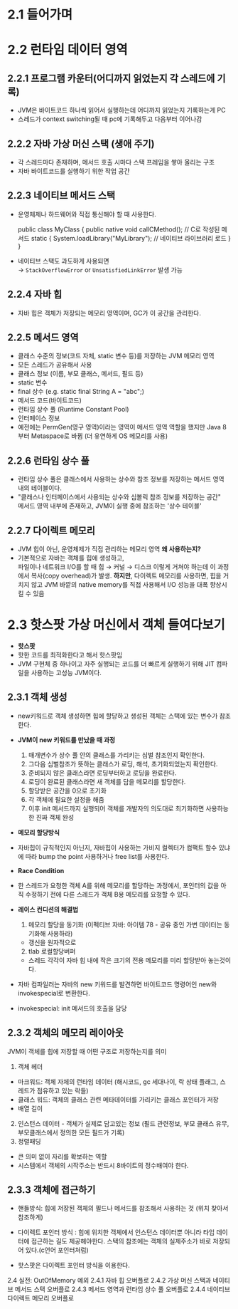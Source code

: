 # 2.1 들어가며
# 2.2 런타임 데이터 영역
## 2.2.1 프로그램 카운터(어디까지 읽었는지 각 스레드에 기록)
- JVM은 바이트코드 하나씩 읽어서 실행하는데 어디까지 읽었는지 기록하는게 PC 
- 스레드가 context switching될 때 pc에 기록해두고 다음부터 이어나감
	
## 2.2.2 자바 가상 머신 스택 (생애 주기)
- 각 스레드마다 존재하며, 메서드 호출 시마다 스택 프레임을 쌓아 올리는 구조
- 자바 바이트코드를 실행하기 위한 작업 공간
	
## 2.2.3 네이티브 메서드 스택
- 운영체제나 하드웨어와 직접 통신해야 할 때 사용한다.

	public class MyClass {
    public native void callCMethod();  // C로 작성된 메서드
    static {
        System.loadLibrary("MyLibrary");  // 네이티브 라이브러리 로드
    }
	}
	
- 네이티브 스택도 과도하게 사용되면  
→ `StackOverflowError` or `UnsatisfiedLinkError` 발생 가능

## 2.2.4 자바 힙
- 자바 힙은 객체가 저장되는 메모리 영역이며, GC가 이 공간을 관리한다.
  
## 2.2.5 메서드 영역
- 클래스 수준의 정보(코드 자체, static 변수 등)를 저장하는 JVM 메모리 영역
- 모든 스레드가 공유해서 사용
- 클래스 정보 (이름, 부모 클래스, 메서드, 필드 등)
- static 변수
- final 상수 (e.g. static final String A = "abc";)
- 메서드 코드(바이트코드)
- 런타임 상수 풀 (Runtime Constant Pool)
- 인터페이스 정보
- 예전에는 PermGen(영구 영역)이라는 영역이 메서드 영역 역할을 했지만 Java 8부터 Metaspace로 바뀜 (더 유연하게 OS 메모리를 사용)

## 2.2.6 런타임 상수 풀
- 런타임 상수 풀은 클래스에서 사용하는 상수와 참조 정보를 저장하는 메서드 영역 내의 테이블이다.
- "클래스나 인터페이스에서 사용되는 상수와 심볼릭 참조 정보를 저장하는 공간"  
메서드 영역 내부에 존재하고, JVM이 실행 중에 참조하는 '상수 테이블'

## 2.2.7 다이렉트 메모리
- JVM 힙이 아닌, 운영체제가 직접 관리하는 메모리 영역
**왜 사용하는지?**
- 기본적으로 자바는 객체를 힙에 생성하고,  
파일이나 네트워크 I/O를 할 때 힙 → 커널 → 디스크 이렇게 거쳐야 하는데
이 과정에서 복사(copy overhead)가 발생.
**하지만**, 다이렉트 메모리를 사용하면, 힙을 거치지 않고 JVM 바깥의 native memory를 직접 사용해서
I/O 성능을 대폭 향상시킬 수 있음

# 2.3 핫스팟 가상 머신에서 객체 들여다보기
- **핫스팟**
- 핫한 코드를 최적화한다고 해서 핫스팟임
- JVM 구현체 중 하나이고 자주 실행되는 코드를 더 빠르게 실행하기 위해 JIT 컴파일을 사용하는 고성능 JVM이다.

## 2.3.1 객체 생성
- new키워드로 객체 생성하면 힙에 할당하고 생성된 객체는 스택에 있는 변수가 참조한다.
- **JVM이 new 키워드를 만났을 때 과정**
  1. 매개변수가 상수 풀 안의 클래스를 가리키는 심벌 참조인지 확인한다.
  2. 그다음 심벌참조가 뜻하는 클래스가 로딩, 해석, 초기화되었는지 확인한다.
  3. 준비되지 않은 클래스라면 로딩부터하고 로딩을 완료한다.
  4. 로딩이 완료된 클래스라면 새 객체를 담을 메모리를 할당한다.
  5. 할당받은 공간을 0으로 초기화
  6. 각 객체에 필요한 설정을 해줌
  7. 이후 init 메서드까지 실행되어 객체를 개발자의 의도대로 최기화하면 사용하능한 진짜 객체 완성
- **메모리 할당방식**
- 자바힙이 규칙적인지 아닌지, 자바힙이 사용하는 가비지 컬렉터가 컴팩트 할수 있냐에 따라 bump the point 사용하거나 free list를 사용한다. 
- **Race Condition**
- 한 스레드가 요청한 객체 A를 위해 메모리를 할당하는 과정에서, 포인터의 값을 아직 수정하기 전에 다른 스레드가 객체 B용 메모리를 요청할 수 있다.
- **레이스 컨디션의 해결법**
  1.  메모리 할당을 동기화 (이펙티브 자바: 아이템 78 - 공유 중인 가변 데이터는 동기화해 사용하라)
    - 갱신을 원자적으로 
  2.  tlab 로컬할당버퍼
     - 스레드 각각이 자바 힙 내에 작은 크기의 전용 메모리를 미리 할당받아 놓는것이다.
 
- 자바 컴파일러는 자바의 new 키워드를 발견하면 바이트코드 명령어인 new와 invokespecial로 변환한다.
- invokespecial: init 메서드의 호출을 담당
## 2.3.2 객체의 메모리 레이아웃
JVM이 객체를 힙에 저장할 때 어떤 구조로 저장하는지를 의미
  1. 객체 헤더
  - 마크워드: 객체 자체의 런타임 데이터 (해시코드, gc 세대나이, 락 상태 플래그, 스레드가 점유하고 있는 락들) 
  - 클래스 워드: 객체의 클래스 관련 메타데이터를 가리키는 클래스 포인터가 저장
  - 배열 길이
  2. 인스턴스 데이터
    - 객체가 실제로 담고있는 정보 (필드 관련정보, 부모 클래스 유무, 부모클래스에서 정의한 모든 필드가 기록)
  3. 정렬패딩
- 큰 의미 없이 자리를 확보하는 역할
- 시스템에서 객체의 시작주소는 반드시 8바이트의 정수배여야 한다.
## 2.3.3 객체에 접근하기
  - 핸들방식: 힙에 저장된 객체의 필드나 메서드를 참조해서 사용하는 것 (위치 찾아서 참조하게)
    
  - 다이렉트 포인터 방식 : 힙에 위치한 객체에서 인스턴스 데이터뿐 아니라 타입 데이터에 접근하는 길도 제공해야한다. 스택의 참조에는 객체의 실제주소가 바로 저장되어 있다.(c언어 포인터처럼)
  - 핫스팟은 다이렉트 포인터 방식을 이용한다.

2.4 실전: OutOfMemory 예외
2.4.1 자바 힙 오버플로
2.4.2 가상 머신 스택과 네이티브 메서드 스택 오버플로
2.4.3 메서드 영역과 런타임 상수 풀 오버플로
2.4.4 네이티브 다이렉트 메모리 오버플로



